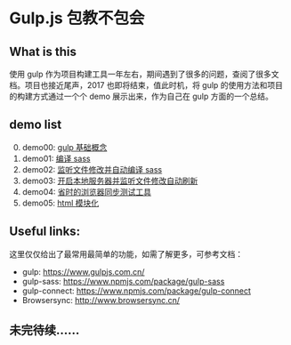 # Gulp.js 包教不包会

## What is this

使用 gulp 作为项目构建工具一年左右，期间遇到了很多的问题，查阅了很多文档。项目也接近尾声，2017 也即将结束，值此时机，将 gulp 的使用方法和项目的构建方式通过一个个 demo 展示出来，作为自己在 gulp 方面的一个总结。

## demo list
0. demo00: [gulp 基础概念](https://github.com/wencaistorm/gulp-demos/tree/master/demo00)
1. demo01: [编译 sass](https://github.com/wencaistorm/gulp-demos/tree/master/demo01-sass)
1. demo02: [监听文件修改并自动编译 sass](https://github.com/wencaistorm/gulp-demos/tree/master/demo02-sass-watch)
1. demo03: [开启本地服务器并监听文件修改自动刷新](https://github.com/wencaistorm/gulp-demos/tree/master/demo03-gulp-connect)
1. demo04: [省时的浏览器同步测试工具](https://github.com/wencaistorm/gulp-demos/tree/master/demo04-browser-sync)
1. demo05: [html 模块化](https://github.com/wencaistorm/gulp-demos/tree/master/demo05-gulp-replace)

## Useful links:

这里仅仅给出了最常用最简单的功能，如需了解更多，可参考文档：

+ gulp: https://www.gulpjs.com.cn/
+ gulp-sass: https://www.npmjs.com/package/gulp-sass
+ gulp-connect: https://www.npmjs.com/package/gulp-connect
+ Browsersync: http://www.browsersync.cn/

## 未完待续……

